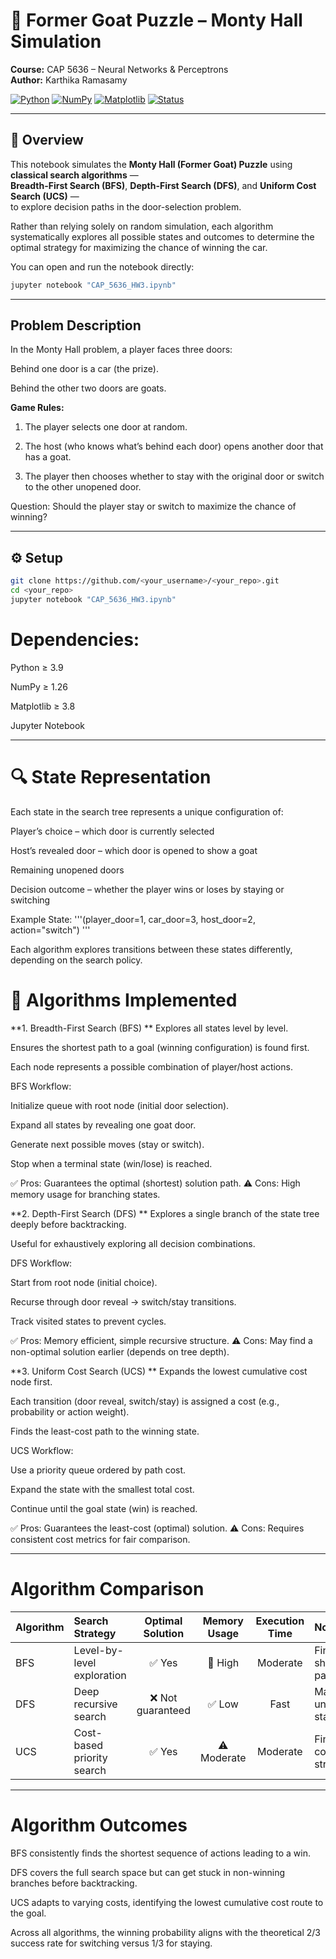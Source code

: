 # 🧩 Former Goat Puzzle – Monty Hall Simulation  

**Course:** CAP 5636 – Neural Networks & Perceptrons  
**Author:** Karthika Ramasamy  

[![Python](https://img.shields.io/badge/Python-3.10-blue.svg)]() [![NumPy](https://img.shields.io/badge/NumPy-1.26-blue.svg)]() [![Matplotlib](https://img.shields.io/badge/Matplotlib-3.8-orange.svg)]() [![Status](https://img.shields.io/badge/Simulation-Monty%20Hall%20Problem-green.svg)]()

---

## 🚀 Overview  

This notebook simulates the **Monty Hall (Former Goat) Puzzle** using **classical search algorithms** —  
**Breadth-First Search (BFS)**, **Depth-First Search (DFS)**, and **Uniform Cost Search (UCS)** —  
to explore decision paths in the door-selection problem.

Rather than relying solely on random simulation, each algorithm systematically explores all possible states and outcomes to determine the optimal strategy for maximizing the chance of winning the car.

You can open and run the notebook directly:  
```bash
jupyter notebook "CAP_5636_HW3.ipynb"
```
---

## Problem Description

In the Monty Hall problem, a player faces three doors:

Behind one door is a car (the prize).

Behind the other two doors are goats.

**Game Rules:**

1. The player selects one door at random.

2. The host (who knows what’s behind each door) opens another door that has a goat.

3. The player then chooses whether to stay with the original door or switch to the other unopened door.

Question: Should the player stay or switch to maximize the chance of winning?

---

## ⚙️ Setup
```bash
git clone https://github.com/<your_username>/<your_repo>.git
cd <your_repo>
jupyter notebook "CAP_5636_HW3.ipynb"
```

# Dependencies:

Python ≥ 3.9

NumPy ≥ 1.26

Matplotlib ≥ 3.8

Jupyter Notebook

---
# 🔍 State Representation

Each state in the search tree represents a unique configuration of:

Player’s choice – which door is currently selected

Host’s revealed door – which door is opened to show a goat

Remaining unopened doors

Decision outcome – whether the player wins or loses by staying or switching

Example State:
'''(player_door=1, car_door=3, host_door=2, action="switch") '''

Each algorithm explores transitions between these states differently, depending on the search policy.

# 🧩 Algorithms Implemented

**1. Breadth-First Search (BFS)
**
Explores all states level by level.

Ensures the shortest path to a goal (winning configuration) is found first.

Each node represents a possible combination of player/host actions.

BFS Workflow:

Initialize queue with root node (initial door selection).

Expand all states by revealing one goat door.

Generate next possible moves (stay or switch).

Stop when a terminal state (win/lose) is reached.

✅ Pros: Guarantees the optimal (shortest) solution path.
⚠️ Cons: High memory usage for branching states.

**2. Depth-First Search (DFS)
**
Explores a single branch of the state tree deeply before backtracking.

Useful for exhaustively exploring all decision combinations.

DFS Workflow:

Start from root node (initial choice).

Recurse through door reveal → switch/stay transitions.

Track visited states to prevent cycles.

✅ Pros: Memory efficient, simple recursive structure.
⚠️ Cons: May find a non-optimal solution earlier (depends on tree depth).

**3. Uniform Cost Search (UCS)
**
Expands the lowest cumulative cost node first.

Each transition (door reveal, switch/stay) is assigned a cost (e.g., probability or action weight).

Finds the least-cost path to the winning state.

UCS Workflow:

Use a priority queue ordered by path cost.

Expand the state with the smallest total cost.

Continue until the goal state (win) is reached.

✅ Pros: Guarantees the least-cost (optimal) solution.
⚠️ Cons: Requires consistent cost metrics for fair comparison.

---
# Algorithm Comparison
| Algorithm | Search Strategy            | Optimal Solution | Memory Usage | Execution Time | Notes                             |
| :-------- | :------------------------- | :--------------: | :----------: | :------------: | :-------------------------------- |
| BFS       | Level-by-level exploration |       ✅ Yes      |    🔺 High   |    Moderate    | Finds shortest win path first     |
| DFS       | Deep recursive search      | ❌ Not guaranteed |     ✅ Low    |      Fast      | May explore unnecessary states    |
| UCS       | Cost-based priority search |       ✅ Yes      |  ⚠️ Moderate |    Moderate    | Finds least-cost winning strategy |

---

# Algorithm Outcomes

BFS consistently finds the shortest sequence of actions leading to a win.

DFS covers the full search space but can get stuck in non-winning branches before backtracking.

UCS adapts to varying costs, identifying the lowest cumulative cost route to the goal.

Across all algorithms, the winning probability aligns with the theoretical 2/3 success rate for switching versus 1/3 for staying.
